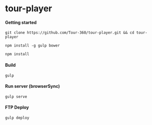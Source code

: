 tour-player
===========

#### Getting started
```git clone https://github.com/Tour-360/tour-player.git && cd tour-player```

```npm install -g gulp bower ```

```npm install ```

#### Build
```gulp ```

#### Run server (browserSync)
```gulp serve ```

#### FTP Deploy
```gulp deploy```